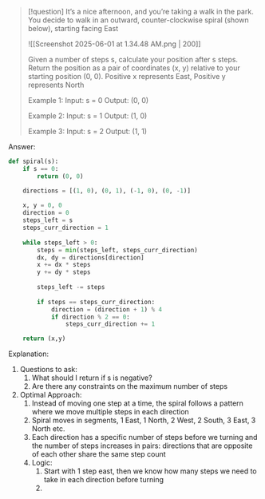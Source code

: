 >[!question]
>It’s a nice afternoon, and you’re taking a walk in the park. You decide to walk in an outward,
>counter-clockwise spiral (shown below), starting facing East
>
>![[Screenshot 2025-06-01 at 1.34.48 AM.png | 200]]
>
>Given a number of steps s, calculate your position after s steps. Return the position as a 
>pair of coordinates (x, y) relative to your starting position (0, 0).
>Positive x represents East, Positive y represents North
>
>Example 1:
>Input: s = 0
>Output: (0, 0)
>
>Example 2:
>Input: s = 1
>Output: (1, 0)
>
>Example 3:
>Input: s = 2
>Output: (1, 1)

Answer:
```Python
def spiral(s):
	if s == 0:
		return (0, 0)

	directions = [(1, 0), (0, 1), (-1, 0), (0, -1)]
	
	x, y = 0, 0
	direction = 0
	steps_left = s
	steps_curr_direction = 1
	
	while steps_left > 0:
		steps = min(steps_left, steps_curr_direction)
		dx, dy = directions[direction]
		x += dx * steps
		y += dy * steps
		
		steps_left -= steps
		
		if steps == steps_curr_direction:
			direction = (direction + 1) % 4
			if direction % 2 == 0:
				steps_curr_direction += 1

	return (x,y)
```

Explanation:

1. Questions to ask:
	1. What should I return if s is negative?
	2. Are there any constraints on the maximum number of steps
2. Optimal Approach:
	1. Instead of moving one step at a time, the spiral follows a pattern where we move multiple steps in each direction
	2. Spiral moves in segments, 1 East, 1 North, 2 West, 2 South, 3 East, 3 North etc.
	3. Each direction has a specific number of steps before we turning and the number of steps increases in pairs: directions that are opposite of each other share the same step count
	4. Logic:
		1. Start with 1 step east, then we know how many steps we need to take in each direction before turning
		2. 







